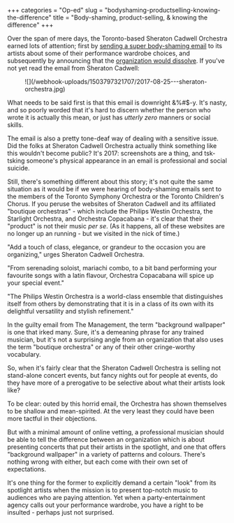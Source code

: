 +++
categories = "Op-ed"
slug = "bodyshaming-productselling-knowing-the-difference"
title = "Body-shaming, product-selling, &amp; knowing the difference"
+++

Over the span of mere days, the Toronto-based Sheraton Cadwell Orchestra earned lots of attention; first by [sending a super body-shaming email](http://www.cbc.ca/news/canada/toronto/orchestra-email-outrage-1.4260556) to its artists about some of their performance wardrobe choices, and subsequently by announcing that the [organization would dissolve](https://www.thestar.com/news/gta/2017/08/24/orchestra-shuts-in-response-to-reaction-to-its-body-shaming-email.html). If you've not yet read the email from Sheraton Cadwell:

<figure data-type="image">
![](/webhook-uploads/1503797321707/2017-08-25---sheraton-orchestra.jpg)
</figure>

What needs to be said first is that this email is downright &%#$-y. It's nasty, and so poorly worded that it's hard to discern whether the person who wrote it is actually this mean, or just has *utterly zero* manners or social skills.

The email is also a pretty tone-deaf way of dealing with a sensitive issue. Did the folks at Sheraton Cadwell Orchestra actually think something like this wouldn't become public? It's 2017: screenshots are a thing, and tsk-tsking someone's physical appearance in an email is professional and social suicide. 

Still, there's something different about this story; it's not quite the same situation as it would be if we were hearing of body-shaming emails sent to the members of the Toronto Symphony Orchestra or the Toronto Children's Chorus. If you peruse the websites of Sheraton Cadwell and its affiliated "boutique orchestras" - which include the Philips Westin Orchestra, the Starlight Orchestra, and Orchestra Copacabana - it's clear that their "product" is not their music *per se*. (As it happens, all of these websites are no longer up an running - but we visited in the nick of time.)

"Add a touch of class, elegance, or grandeur to the occasion you are organizing," urges Sheraton Cadwell Orchestra. 

"From serenading soloist, mariachi combo, to a bit band performing your favourite songs with a latin flavour, Orchestra Copacabana will spice up your special event."

"The Philips Westin Orchestra is a world-class ensemble that distinguishes itself from others by demonstrating that it is in a class of its own with its delightful versatility and stylish refinement."

In the guilty email from The Management, the term "background wallpaper" is one that irked many. Sure, it's a demeaning phrase for any trained musician, but it's not a surprising angle from an organization that also uses the term "boutique orchestra" or any of their other cringe-worthy vocabulary.

So, when it's fairly clear that the Sheraton Cadwell Orchestra is selling not stand-alone concert events, but fancy nights out for people at events, do they have more of a prerogative to be selective about what their artists look like?

To be clear: outed by this horrid email, the Orchestra has shown themselves to be shallow and mean-spirited. At the very least they could have been more tactful in their objections. 

But with a minimal amount of online vetting, a professional musician should be able to tell the difference between an organization which is about presenting concerts that put their artists in the spotlight, and one that offers "background wallpaper" in a variety of patterns and colours. There's nothing wrong with either, but each come with their own set of expectations. 

It's one thing for the former to explicitly demand a certain "look" from its spotlight artists when the mission is to present top-notch music to audiences who are paying attention. Yet when a party-entertainment agency calls out your performance wardrobe, you have a right to be insulted - perhaps just not surprised.
